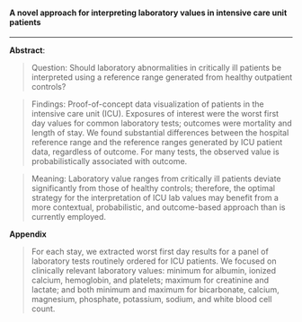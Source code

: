 #### A novel approach for interpreting laboratory values in intensive care unit patients

---
**Abstract**:

>Question: Should laboratory abnormalities in critically ill patients be interpreted using a reference range generated from healthy outpatient controls?

>Findings: Proof-of-concept data visualization of patients in the intensive care unit (ICU). Exposures of interest were the worst first day values for common laboratory tests; outcomes were mortality and length of stay. We found substantial differences between the hospital reference range and the reference ranges generated by ICU patient data, regardless of outcome. For many tests, the observed value is probabilistically associated with outcome.

>Meaning: Laboratory value ranges from critically ill patients deviate significantly from those of healthy controls; therefore, the optimal strategy for the interpretation of ICU lab values may benefit from a more contextual, probabilistic, and outcome-based approach than is currently employed.


**Appendix**

>For each stay, we extracted worst first day results for a panel of laboratory tests routinely ordered for ICU patients. We focused on clinically relevant laboratory values: minimum for albumin, ionized calcium, hemoglobin, and platelets; maximum for creatinine and lactate; and both minimum and maximum for bicarbonate, calcium, magnesium, phosphate, potassium, sodium, and white blood cell count.
